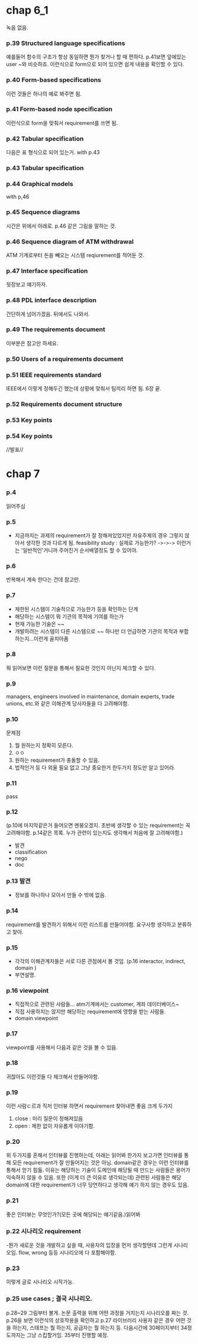 # chap 6_1
녹음 없음.
### p.39 Structured language specifications
  예를들어 함수의 구조가 항상 동일하면 뭔가 찾거나 할 때 편하다.
  p.41보면 앞에있는 user ~와 비슷하죠. 이런식으로 form으로 되어 있으면 쉽게 내용을 확인할 수 있다.
### p.40 Form-based specifications
이런 것들은 하나의 예로 봐주면 됨.
### p.41 Form-based node specification
이런식으로 form을 맞춰서 requirement를 쓰면 됨.
### p.42 Tabular specification
다음은 표 형식으로 되어 있는거. with p.43
### p.43 Tabular specification
### p.44 Graphical models
with p,46
### p.45 Sequence diagrams
시간은 위에서 아래로.
p.46 같은 그림을 말하는 것.
### p.46 Sequence diagram of ATM withdrawal
ATM 기계로부터 돈을 빼오는 시스템 reqiurement를 적어둔 것.
### p.47 Interface specification
뒷장보고 얘기하자.
### p.48 PDL interface description
간단하게 넘어가겠음. 뒤에서도 나와서.
### p.49 The requirements document
이부분은 참고만 하세요.
### p.50 Users of a requirements document
### p.51 IEEE requirements standard
IEEE에서 이렇게 정해두긴 했는데 상황에 맞춰서 팀끼리 하면 됨. 6장 끝.
### p.52 Requirements document structure
### p.53 Key points
### p.54 Key points
//발표//
# chap 7
### p.4
읽어주심
### p.5
- 지금까지는 과제의 requirement가 잘 정해져있었지만
자유주제의 경우 그렇지 않아서 생각한 것과 다르게 됨.
feasibility study : 실제로 가능한가?
->->-> 이런거는 '일반적인'거니까 주어진거 순서배열정도 할 수 있어야.
### p.6
반복해서 계속 한다는 건데 참고만.
### p.7
- 제한된 시스템이 기술적으로 가능한가 등을 확인하는 단계
- 해당하는 시스템이 뭐 기관의 목적에 기여를 하는가
- 현재 가능한 기술은 ~~
- 개발하려는 시스템이 다른 시스템으로 ~~
하나만 더 언급하면 기관의 목적과 부합하는지...이런게 골치아픔
### p.8
뭐 읽어보면 이런 질문을 통해서 필요한 것인지 아닌지 체크할 수 있다.
### p.9
 managers, engineers involved in maintenance, domain experts, trade unions, etc.와 같은 이해관계 당사자들을 다 고려해야함.
### p.10
문제점
1. 뭘 원하는지 정확히 모른다.
2. ㅇㅇ
3. 원하는 requirement가 충돌할 수 있음.
4. 법적인거 등
다 외울 필요 없고 그냥 중요한거 한두가지 정도만 알고 있어라.
### p.11
pass
### p.12
(p.10에 마지막같은거 들어오면 멘붕오겠지. 초반에 생각할 수 있는 requirement는 꼭 고려해야함. p.14같은 목록. 누가 관련이 있는지도 생각해서 처음에 잘 고려해야함.)
- 발견
- classification
- nego
- doc
### p.13 발견
- 정보를 하나하나 모아서 만들 수 밖에 없음.
### p.14
requirement를 발견하기 위해서 이런 리스트를 만들어야함. 요구사항 생각하고 분류하고 찾아.
### p.15
- 각각의 이해관계자들은 서로 다른 관점에서 볼 것임. (p.16 interactor, indirect, domain )
- 부연설명.
### p.16 viewpoint
- 직접적으로 관련된 사람들... atm기계에서는 customer, 계좌 데이터베이스~
- 직접 사용하지는 않지만 해당하는 requirement에 영향을 받는 사람들.
- domain viewpoint
### p.17
viewpoint를 사용해서 다음과 같은 것을 볼 수 있음.
### p.18
귀찮아도 이런것들 다 체크해서 만들어야함.
### p.19
이런 사람ㄷ르과 직저 인터뷰 하면서 requirement 찾아내면 좋음
크게 두가지
1. close : 미리 질문이 정해져있음
2. open : 제한 없이 자유롭게 이야기함.
### p.20
위 두가지를 혼해서 인터뷰를 진행하는데,  아래는 읽어봐
한가지 보고가면
인터뷰를 통해 모든 requirement가 잘 만들어지는 것은 아님. domain같은 경우는 이런 인터뷰를 통해서 얻기 힘듦. 이유는 해당하는 기술이 도메인에 해당될 때 만드는 사람들은 용어가 익숙하지 않을 수 있음. 또한 (이게 더 큰 이유로 생각되는데) 관련된 사람들은 해당 domain에 대한 requirement가 너무 당연하다고 생각해 얘기 하지 않는 경우도 있음.
### p.21
좋은 인터뷰는 무엇인가?(모든 곳에 해당되는 얘기같음.)읽어봐
### p.22 시나리오 requirement
-뭔가 새로운 것을 개발하고 싶을 때, 사용자의 입장을 먼저 생각할텐데 그런게 시나리오임.
flow, wrong 등등 시나리오에 다 포함해야함.
### p.23
이렇게 글로 시나리오 시작가능.
### p.25  use cases ; 결국 시나리오.
p.28~29 그림부터 볼게. 논문 출력을 위해 어떤 과정을 거치는지 시나리오를 짜는 것.
p.26을 보면 이런식의 상호작용을 확인하고
p.27 라이브러리 사용자 같은 경우 어떤 것을 하는지, 스태프는 뭘 하는지, 공급자는 뭘 하는지 등.
다음시간에 30페이지부터 34정도까지는 그냥 스킵할거임. 35부터 진행할 예정.
